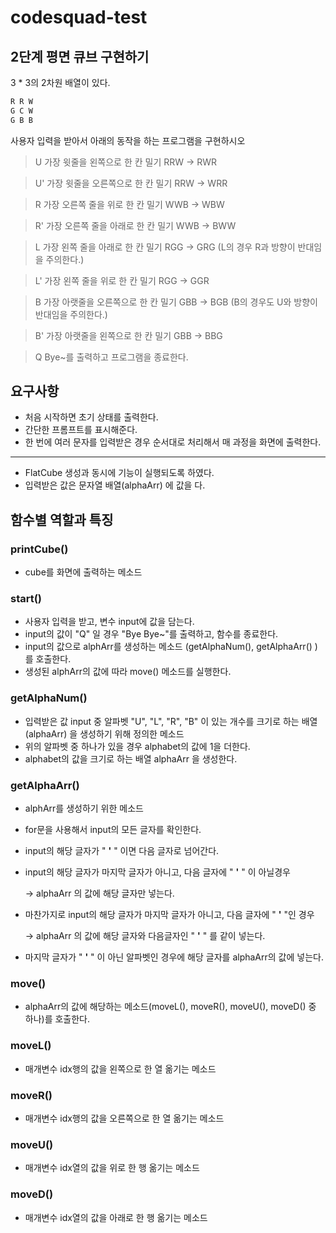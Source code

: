 # codesquad-test   
## 2단계 평면 큐브 구현하기   
3 * 3의 2차원 배열이 있다.

```java
R R W
G C W
G B B
```

사용자 입력을 받아서 아래의 동작을 하는 프로그램을 구현하시오

>U     가장 윗줄을 왼쪽으로 한 칸 밀기 RRW → RWR

>U'    가장 윗줄을 오른쪽으로 한 칸 밀기 RRW → WRR

>R      가장 오른쪽 줄을 위로 한 칸 밀기 WWB → WBW

>R'     가장 오른쪽 줄을 아래로 한 칸 밀기 WWB → BWW

>L      가장 왼쪽 줄을 아래로 한 칸 밀기 RGG → GRG (L의 경우 R과 방향이 반대임을 주의한다.)

>L'      가장 왼쪽 줄을 위로 한 칸 밀기 RGG → GGR

>B      가장 아랫줄을 오른쪽으로 한 칸 밀기 GBB → BGB (B의 경우도 U와 방향이 반대임을 주의한다.)

>B'      가장 아랫줄을 왼쪽으로 한 칸 밀기 GBB → BBG

>Q       Bye~를 출력하고 프로그램을 종료한다.

## 요구사항

- 처음 시작하면 초기 상태를 출력한다.
- 간단한 프롬프트를 표시해준다.
- 한 번에 여러 문자를 입력받은 경우 순서대로 처리해서 매 과정을 화면에 출력한다.

---

- FlatCube 생성과 동시에 기능이 실행되도록 하였다.
- 입력받은 값은 문자열 배열(alphaArr) 에 값을 다.

## 함수별 역할과 특징

### printCube()

- cube를 화면에 출력하는 메소드

### start()

- 사용자 입력을 받고, 변수 input에 값을 담는다.
- input의 값이 "Q" 일 경우 "Bye Bye~"를 출력하고, 함수를 종료한다.
- input의 값으로 alphArr를 생성하는 메소드 (getAlphaNum(), getAlphaArr() )를 호출한다.
- 생성된 alphArr의 값에 따라 move() 메소드를 실행한다.

### getAlphaNum()

- 입력받은 값 input 중 알파벳 "U", "L", "R", "B"  이 있는 개수를 크기로 하는 배열(alphaArr) 을 생성하기 위해 정의한 메소드
- 위의 알파벳 중 하나가 있을 경우 alphabet의 값에 1을 더한다.
- alphabet의 값을 크기로 하는 배열 alphaArr 을 생성한다.

### getAlphaArr()

- alphArr를 생성하기 위한 메소드
- for문을 사용해서 input의 모든 글자를 확인한다.
- input의 해당 글자가 " **'** " 이면 다음 글자로 넘어간다.
- input의 해당 글자가 마지막 글자가 아니고, 다음 글자에 " **'** " 이 아닐경우

    → alphaArr 의 값에 해당 글자만 넣는다.

- 마찬가지로 input의 해당 글자가 마지막 글자가 아니고, 다음 글자에 " **'** "인 경우

    → alphaArr 의 값에 해당 글자와 다음글자인 " **'** " 를 같이 넣는다.

- 마지막 글자가 " **'** " 이 아닌 알파벳인 경우에 해당 글자를 alphaArr의 값에 넣는다.

### move()

- alphaArr의 값에 해당하는 메소드(moveL(), moveR(), moveU(), moveD() 중 하나)를 호출한다.

### moveL()

- 매개변수 idx행의 값을 왼쪽으로 한 열 옮기는 메소드

### moveR()

- 매개변수 idx행의 값을 오른쪽으로 한 열 옮기는 메소드

### moveU()

- 매개변수 idx열의 값을 위로 한 행 옮기는 메소드

### moveD()

- 매개변수 idx열의 값을 아래로 한 행 옮기는 메소드
